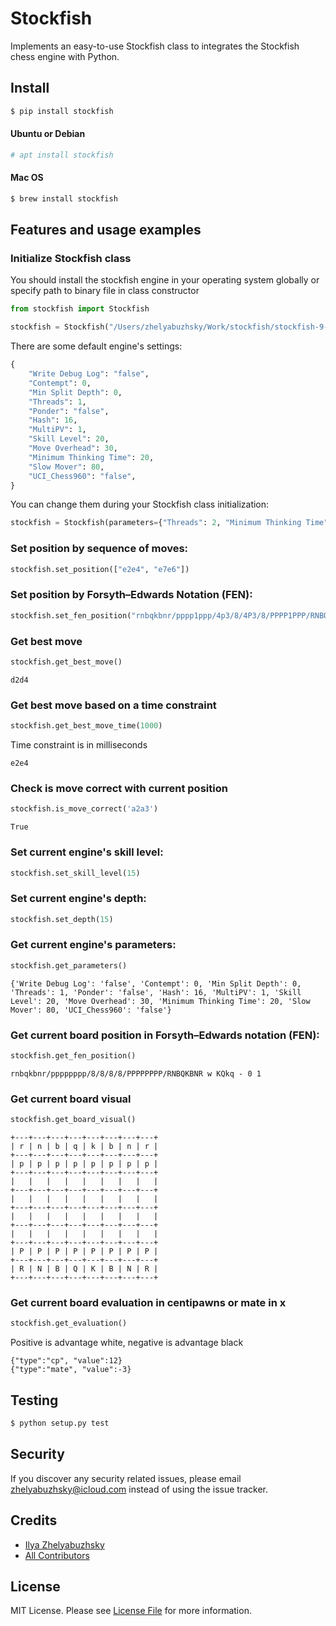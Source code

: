 # Stockfish
Implements an easy-to-use Stockfish class to integrates the Stockfish chess engine with Python.

## Install
```bash
$ pip install stockfish
```

#### Ubuntu or Debian
```bash
# apt install stockfish
``` 

#### Mac OS
```bash
$ brew install stockfish
```

## Features and usage examples

### Initialize Stockfish class

You should install the stockfish engine in your operating system globally or specify path to binary file in class constructor

```python
from stockfish import Stockfish

stockfish = Stockfish("/Users/zhelyabuzhsky/Work/stockfish/stockfish-9-64")
```

There are some default engine's settings:
```python
{
    "Write Debug Log": "false",
    "Contempt": 0,
    "Min Split Depth": 0,
    "Threads": 1,
    "Ponder": "false",
    "Hash": 16,
    "MultiPV": 1,
    "Skill Level": 20,
    "Move Overhead": 30,
    "Minimum Thinking Time": 20,
    "Slow Mover": 80,
    "UCI_Chess960": "false",
}
```

You can change them during your Stockfish class initialization:
```python
stockfish = Stockfish(parameters={"Threads": 2, "Minimum Thinking Time": 30})
```

### Set position by sequence of moves:
```python
stockfish.set_position(["e2e4", "e7e6"])
```

### Set position by Forsyth–Edwards Notation (FEN):
```python
stockfish.set_fen_position("rnbqkbnr/pppp1ppp/4p3/8/4P3/8/PPPP1PPP/RNBQKBNR w KQkq - 0 2")
```

### Get best move
```python
stockfish.get_best_move()
```
```text
d2d4
```

### Get best move based on a time constraint
```python
stockfish.get_best_move_time(1000)
```
Time constraint is in milliseconds
```text
e2e4
```


### Check is move correct with current position
```python
stockfish.is_move_correct('a2a3')
```
```text
True
```

### Set current engine's skill level:
```python
stockfish.set_skill_level(15)
```

### Set current engine's depth:
```python
stockfish.set_depth(15)
```

### Get current engine's parameters:
```python
stockfish.get_parameters()
```
```text
{'Write Debug Log': 'false', 'Contempt': 0, 'Min Split Depth': 0, 'Threads': 1, 'Ponder': 'false', 'Hash': 16, 'MultiPV': 1, 'Skill Level': 20, 'Move Overhead': 30, 'Minimum Thinking Time': 20, 'Slow Mover': 80, 'UCI_Chess960': 'false'}
```

### Get current board position in Forsyth–Edwards notation (FEN):
```python
stockfish.get_fen_position()
```
```text
rnbqkbnr/pppppppp/8/8/8/8/PPPPPPPP/RNBQKBNR w KQkq - 0 1
```

### Get current board visual
```python 
stockfish.get_board_visual()
```
```text
+---+---+---+---+---+---+---+---+
| r | n | b | q | k | b | n | r |
+---+---+---+---+---+---+---+---+
| p | p | p | p | p | p | p | p |
+---+---+---+---+---+---+---+---+
|   |   |   |   |   |   |   |   |
+---+---+---+---+---+---+---+---+
|   |   |   |   |   |   |   |   |
+---+---+---+---+---+---+---+---+
|   |   |   |   |   |   |   |   |
+---+---+---+---+---+---+---+---+
|   |   |   |   |   |   |   |   |
+---+---+---+---+---+---+---+---+
| P | P | P | P | P | P | P | P |
+---+---+---+---+---+---+---+---+
| R | N | B | Q | K | B | N | R |
+---+---+---+---+---+---+---+---+
```

### Get current board evaluation in centipawns or mate in x
```python 
stockfish.get_evaluation()
```
Positive is advantage white, negative is advantage black
```text
{"type":"cp", "value":12}
{"type":"mate", "value":-3}
```

## Testing
```bash
$ python setup.py test
```

## Security
If you discover any security related issues, please email zhelyabuzhsky@icloud.com instead of using the issue tracker.

## Credits
- [Ilya Zhelyabuzhsky](https://github.com/zhelyabuzhsky)
- [All Contributors](../../contributors)

## License
MIT License. Please see [License File](LICENSE) for more information.

